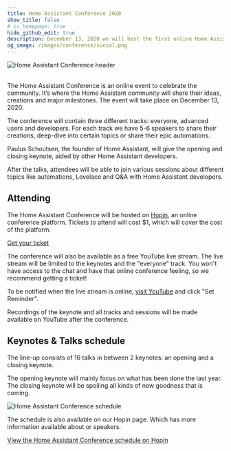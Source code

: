 ```yaml
---
title: Home Assistant Conference 2020
show_title: false
# is_homepage: true
hide_github_edit: true
description: December 13, 2020 we will host the first online Home Assistant Conference.
og_image: /images/conference/social.png
---
```


<img src='/images/conference/conference-header.png' alt='Home Assistant Conference header' class='no-shadow'>
<br><br>

The Home Assistant Conference is an online event to celebrate the community. It’s where the Home Assistant community will share their ideas, creations and major milestones. The event will take place on December 13, 2020.

The conference will contain three different tracks: everyone, advanced users and developers. For each track we have 5-6 speakers to share their creations, deep-dive into certain topics or share their epic automations.

Paulus Schoutsen, the founder of Home Assistant, will give the opening and closing keynote, aided by other Home Assistant developers.

After the talks, attendees will be able to join various sessions about different topics like automations, Lovelace and Q&A with Home Assistant developers.

## Attending

The Home Assistant Conference will be hosted on [Hopin](https://hopin.to/events/home-assistant-conference), an online conference platform. Tickets to attend will cost $1, which will cover the cost of the platform.

<a class="btn" href="https://hopin.to/events/home-assistant-conference">Get your ticket</a>

The conference will also be available as a free YouTube live stream. The live stream will be limited to the keynotes and the "everyone" track. You won't have access to the chat and have that online conference feeling, so we recommend getting a ticket!

To be notified when the live stream is online, [visit YouTube](https://www.youtube.com/watch?v=xSB_MuKkgxE) and click "Set Reminder".

Recordings of the keynote and all tracks and sessions will be made available on YouTube after the conference.

## Keynotes & Talks schedule

The line-up consists of 16 talks in between 2 keynotes: an opening and a closing
keynote.

The opening keynote will mainly focus on what has been done the last year. The
closing keynote will be spoiling all kinds of new goodness that is coming.

<img src='/images/conference/schedule.png' alt='Home Assistant Conference schedule' class='no-shadow'>

The schedule is also available on our Hopin page. Which has more information
available about or speakers.

[View the Home Assistant Conference schedule on Hopin](https://hopin.to/events/home-assistant-conference#schedule)
